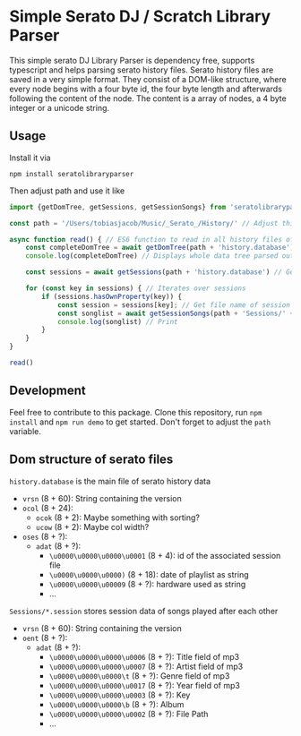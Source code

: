 # Simple Serato DJ / Scratch Library Parser
This simple serato DJ Library Parser is dependency free, supports typescript and helps parsing serato history files. Serato history files are saved in a very simple format. They consist of a DOM-like structure, where every node begins with a four byte id, the four byte length and afterwards following the content of the node. The content is a array of nodes, a 4 byte integer or a unicode string.

## Usage
Install it via

```
npm install seratolibraryparser
```

Then adjust path and use it like

```javascript
import {getDomTree, getSessions, getSessionSongs} from 'seratolibraryparser'

const path = '/Users/tobiasjacob/Music/_Serato_/History/' // Adjust this path 

async function read() { // ES6 function to read in all history files of a user
    const completeDomTree = await getDomTree(path + 'history.database') // Parses a whole dom tree, just for demo purposes, if you want to analyze other tags
    console.log(completeDomTree) // Displays whole data tree parsed out of serato files

    const sessions = await getSessions(path + 'history.database') // Generates a dict with a key for each session file

    for (const key in sessions) { // Iterates over sessions
        if (sessions.hasOwnProperty(key)) {
            const session = sessions[key]; // Get file name of session
            const songlist = await getSessionSongs(path + 'Sessions/' + session + '.session') // Get an array of all songs in this file
            console.log(songlist) // Print
        }
    }
}

read()
```

## Development

Feel free to contribute to this package. Clone this repository, run `npm install` and `npm run demo` to get started. Don't forget to adjust the `path` variable. 

## Dom structure of serato files
`history.database` is the main file of serato history data
- `vrsn` (8 + 60): String containing the version
- `ocol` (8 + 24):
    - `ocok` (8 + 2): Maybe something with sorting?
    - `ucow` (8 + 2): Maybe col width?
- `oses` (8 + ?):
    - `adat` (8 + ?): 
        - `\u0000\u0000\u0000\u0001` (8 + 4): id of the associated session file
        - `\u0000\u0000\u0000)` (8 + 18): date of playlist as string
        - `\u0000\u0000\u00009` (8 + ?): hardware used as string
        - ...

`Sessions/*.session` stores session data of songs played after each other
- `vrsn` (8 + 60): String containing the version
- `oent` (8 + ?):
    - `adat` (8 + ?): 
        - `\u0000\u0000\u0000\u0006` (8 + ?): Title field of mp3
        - `\u0000\u0000\u0000\u0007` (8 + ?): Artist field of mp3
        - `\u0000\u0000\u0000\t` (8 + ?): Genre field of mp3
        - `\u0000\u0000\u0000\u0017` (8 + ?): Year field of mp3
        - `\u0000\u0000\u0000\u0003` (8 + ?): Key
        - `\u0000\u0000\u0000\b` (8 + ?): Album
        - `\u0000\u0000\u0000\u0002` (8 + ?): File Path
        - ...
